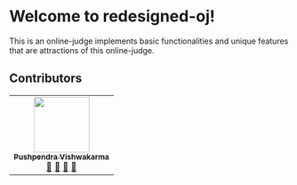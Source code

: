 
# Welcome to redesigned-oj!
This is an online-judge implements basic functionalities and unique features that are attractions of this online-judge.

## Contributors
<table>
  <tr>
    <td align="center"><a href="https://github.com/pushpendrahpx"><img src="https://avatars.githubusercontent.com/u/48829314?v=4" width="100px;" alt=""/><br /><sub><b>Pushpendra Vishwakarma</b></sub></a><br /><a href="#question-pushpendrahpx" title="Answering Questions">💬</a> <a href="https://github.com/pushpendrahpx/all-contributors/commits?author=pushpendrahpx" title="Documentation">📖</a> <a href="https://github.com/pushpendrahpx/all-contributors/pulls?q=is%3Apr+reviewed-by%pushpendrahpx" title="Reviewed Pull Requests">👀</a> <a href="#talk-pushpendrahpx" title="Talks">📢</a></td>
    
  </tr>
 </table>
